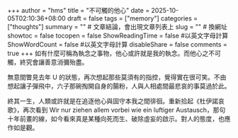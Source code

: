 +++
author = "hms"
title = "不可觸的他心"
date = 2025-10-05T02:10:36+08:00
draft = false
tags = ["memory"]
categories = ["thoughts"]
summary = ""  # 文章結論，會出現文章列表上
slug = ""      # 換網址
showtoc = false
tocopen = false
ShowReadingTime = false #以英文字母計算
ShowWordCount = false #以英文字母計算
disableShare = false
comments = true
+++
如有什麼可稱為執念之事物，他心或許就是我的執念。而他心之不可觸，終究會讓善意消彌殆盡。

無意間瞥見去年 U 的狀態，再次想起那些莫須有的指控，覺得實在很可笑。不由想起讓子彈飛中，六子那碗掏開自身的腸粉，人與人相處間最悲哀的事莫過於此。

終其一生，人類或許就是在追逐他心與固守本我之間徘徊。重新拾起《杜伊諾哀歌》，再次看到 Wir nur ziehen allem vorbei wie ein luftiger Austausch，那句十年前畫的線，如今看來真是某種向死而生、破除虛妄的啟示。對人的態度，也應作如是觀。

